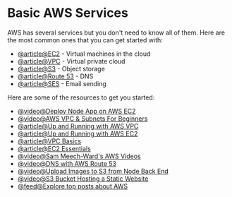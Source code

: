 # Basic AWS Services

AWS has several services but you don't need to know all of them. Here are the most common ones that you can get started with:

- [@article@EC2](https://aws.amazon.com/ec2/) - Virtual machines in the cloud
- [@article@VPC](https://aws.amazon.com/vpc/) - Virtual private cloud
- [@article@S3](https://aws.amazon.com/s3/) - Object storage
- [@article@Route 53](https://aws.amazon.com/route53/) - DNS
- [@article@SES](https://aws.amazon.com/ses/) - Email sending

Here are some of the resources to get you started:

- [@video@Deploy Node App on AWS EC2](https://youtu.be/oHAQ3TzUTro)
- [@video@AWS VPC & Subnets For Beginners](https://youtu.be/TUTqYEZZUdc)
- [@article@Up and Running with AWS VPC](https://cs.fyi/guide/up-and-running-with-aws-vpc)
- [@article@Up and Running with AWS EC2](https://cs.fyi/guide/up-and-running-with-aws-ec2)
- [@article@VPC Basics](https://cloudcasts.io/course/vpc-basics)
- [@article@EC2 Essentials](https://cloudcasts.io/course/ec2-essentials)
- [@video@Sam Meech-Ward's AWS Videos](https://www.youtube.com/playlist?list=PL0X6fGhFFNTcU-_MCPe9dkH6sqmgfhy_M)
- [@video@DNS with AWS Route 53](https://www.youtube.com/watch?v=yRIY7BJohfo)
- [@video@Upload Images to S3 from Node Back End](https://www.youtube.com/watch?v=NZElg91l_ms)
- [@video@S3 Bucket Hosting a Static Website](https://www.youtube.com/watch?v=RoY3ekCCxKc\&list=PL0X6fGhFFNTcU-_MCPe9dkH6sqmgfhy_M)
- [@feed@Explore top posts about AWS](https://app.daily.dev/tags/aws?ref=roadmapsh)
